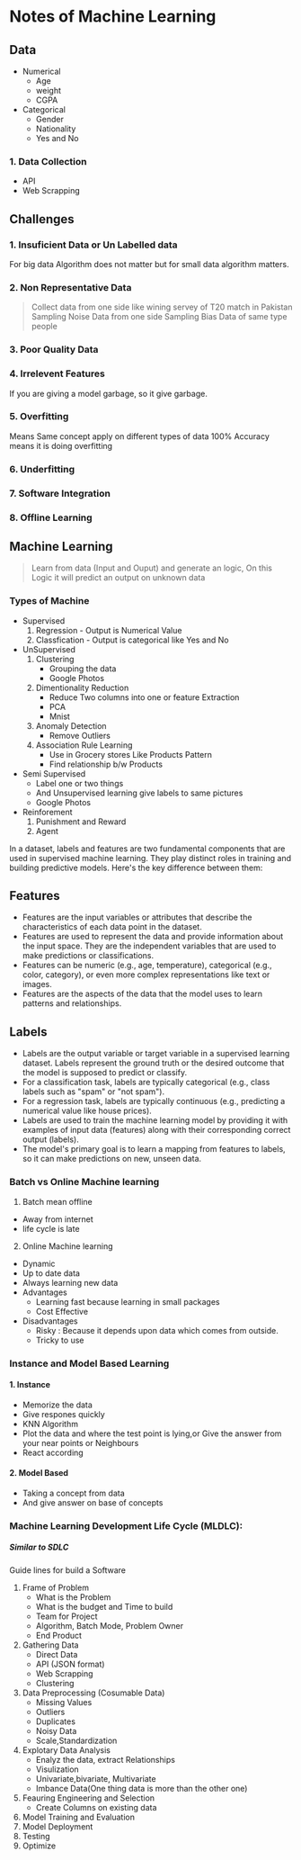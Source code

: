 # Notes of Machine Learning
## Data
- Numerical 
  - Age 
  - weight
  - CGPA
- Categorical
   - Gender
   - Nationality
   - Yes and No

### 1. Data Collection
- API
- Web Scrapping
## Challenges
### 1. Insuficient Data or Un Labelled data
For big data Algorithm does not matter
but for small data algorithm matters.
### 2. Non Representative Data
> Collect data from one side like wining servey of T20 match in Pakistan
> Sampling Noise
  Data from one side
> Sampling Bias
  Data of same type people

### 3. Poor Quality Data
### 4. Irrelevent Features
  If you are giving a model garbage, so it give garbage.
### 5. Overfitting
Means Same concept apply on different types of data
100% Accuracy means it is doing overfitting
### 6. Underfitting
### 7. Software Integration
### 8. Offline Learning

## Machine Learning 
> Learn from data (Input and Ouput) and generate an logic, On this Logic it will predict an output on unknown data

### Types of Machine
- Supervised 
   1.  Regression 
      -  Output is Numerical Value
   2.  Classfication
      -  Output is categorical like Yes and No
- UnSupervised
   1. Clustering
      - Grouping the data
      - Google Photos
   2. Dimentionality Reduction
       - Reduce Two columns into one or feature Extraction
       - PCA
       - Mnist
   3. Anomaly Detection
       - Remove Outliers
   4. Association Rule Learning
      - Use in Grocery stores Like Products Pattern
      - Find relationship b/w Products
- Semi Supervised
    - Label one or two things 
    - And Unsupervised learning give labels to same pictures
    - Google Photos
- Reinforement 
   1. Punishment and Reward
   2. Agent

In a dataset, labels and features are two fundamental components that are used in supervised machine learning. They play distinct roles in training and building predictive models. Here's the key difference between them:

## Features

* Features are the input variables or attributes that describe the characteristics of each data point in the dataset.
* Features are used to represent the data and provide information about the input space.
They are the independent variables that are used to make predictions or classifications.
* Features can be numeric (e.g., age, temperature), categorical (e.g., color, category), or even more complex representations like text or images.
* Features are the aspects of the data that the model uses to learn patterns and relationships.

## Labels

* Labels are the output variable or target variable in a supervised learning dataset.
Labels represent the ground truth or the desired outcome that the model is supposed to predict or classify.
* For a classification task, labels are typically categorical (e.g., class labels such as "spam" or "not spam").
* For a regression task, labels are typically continuous (e.g., predicting a numerical value like house prices).
* Labels are used to train the machine learning model by providing it with examples of input data (features) along with their corresponding correct output (labels).
* The model's primary goal is to learn a mapping from features to labels, so it can make predictions on new, unseen data.


### Batch vs Online Machine learning
1. Batch mean offline 
  - Away from internet
  - life cycle is late
2. Online Machine learning
  - Dynamic
  - Up to date data
  - Always learning new data
  - Advantages
     - Learning fast because learning in small packages
     - Cost Effective
  - Disadvantages
    - Risky : Because it depends upon data which comes from outside.
    - Tricky to use 

### Instance and Model Based Learning
#### 1. Instance
- Memorize the data
- Give respones quickly 
- KNN Algorithm 
- Plot the data and where the test point is lying,or Give the answer from your near points or Neighbours
- React according
#### 2. Model Based
- Taking a concept from data
- And give answer on base of concepts


### Machine Learning Development Life Cycle (MLDLC):
##### Similar to SDLC
Guide lines for build a Software
1. Frame of Problem
   - What is the Problem
   - What is the budget and Time to build 
   - Team for Project
   - Algorithm, Batch Mode, Problem Owner
   - End Product
2. Gathering Data
    - Direct Data 
    - API (JSON format)
    - Web Scrapping
    - Clustering
3. Data Preprocessing
   (Cosumable Data) 
   - Missing Values
   - Outliers
   - Duplicates
   - Noisy Data
   - Scale,Standardization
4. Explotary Data Analysis
   - Enalyz the data, extract Relationships
   - Visulization
   - Univariate,bivariate, Multivariate
   - Imbance Data(One thing data is more than the other one)
5. Feauring Engineering and Selection
   - Create Columns on existing data
6. Model Training and Evaluation
7. Model Deployment
8. Testing
9. Optimize